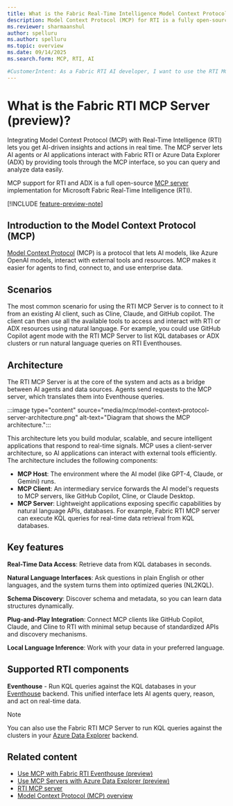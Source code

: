 ```yaml
---
title: What is the Fabric Real-Time Intelligence Model Context Protocol (MCP) Server?
description: Model Context Protocol (MCP) for RTI is a fully open-source implementation for Microsoft Fabric Real-Time Intelligence (RTI). It enables AI agents to interact with RTI components like Eventhouse.
ms.reviewer: sharmaanshul
author: spelluru
ms.author: spelluru
ms.topic: overview 
ms.date: 09/14/2025
ms.search.form: MCP, RTI, AI

#CustomerIntent: As a Fabric RTI AI developer, I want to use the RTI MCP server to create AI agents and AI applications.
---
```


# What is the Fabric RTI MCP Server (preview)?

Integrating Model Context Protocol (MCP) with Real-Time Intelligence (RTI) lets you get AI-driven insights and actions in real time. The MCP server lets AI agents or AI applications interact with Fabric RTI or Azure Data Explorer (ADX) by providing tools through the MCP interface, so you can query and analyze data easily.

MCP support for RTI and ADX is a full open-source [MCP server](https://github.com/microsoft/fabric-rti-mcp/) implementation for Microsoft Fabric Real-Time Intelligence (RTI).

[!INCLUDE [feature-preview-note](../includes/feature-preview-note.md)]

## Introduction to the Model Context Protocol (MCP)

[Model Context Protocol](https://modelcontextprotocol.io/introduction) (MCP) is a protocol that lets AI models, like Azure OpenAI models, interact with external tools and resources. MCP makes it easier for agents to find, connect to, and use enterprise data.

## Scenarios

The most common scenario for using the RTI MCP Server is to connect to it from an existing AI client, such as Cline, Claude, and GitHub copilot. The client can then use all the available tools to access and interact with RTI or ADX resources using natural language. For example, you could use GitHub Copilot agent mode with the RTI MCP Server to list KQL databases or ADX clusters or run natural language queries on RTI Eventhouses.

## Architecture

The RTI MCP Server is at the core of the system and acts as a bridge between AI agents and data sources. Agents send requests to the MCP server, which translates them into Eventhouse queries.

:::image type="content" source="media/mcp/model-context-protocol-server-architecture.png" alt-text="Diagram that shows the MCP architecture.":::

This architecture lets you build modular, scalable, and secure intelligent applications that respond to real-time signals. MCP uses a client-server architecture, so AI applications can interact with external tools efficiently. The architecture includes the following components:

* **MCP Host**: The environment where the AI model (like GPT-4, Claude, or Gemini) runs.
* **MCP Client**: An intermediary service forwards the AI model's requests to MCP servers, like GitHub Copilot, Cline, or Claude Desktop.
* **MCP Server**: Lightweight applications exposing specific capabilities by natural language APIs, databases. For example, Fabric RTI MCP server can execute KQL queries for real-time data retrieval from KQL databases.

## Key features


**Real-Time Data Access**: Retrieve data from KQL databases in seconds.

**Natural Language Interfaces**: Ask questions in plain English or other languages, and the system turns them into optimized queries (NL2KQL).

**Schema Discovery**: Discover schema and metadata, so you can learn data structures dynamically.

**Plug-and-Play Integration**: Connect MCP clients like GitHub Copilot, Claude, and Cline to RTI with minimal setup because of standardized APIs and discovery mechanisms.

**Local Language Inference**: Work with your data in your preferred language.

## Supported RTI components

**Eventhouse** - Run KQL queries against the KQL databases in your [Eventhouse](eventhouse.md) backend. This unified interface lets AI agents query, reason, and act on real-time data.

> [!NOTE]
>
> You can also use the Fabric RTI MCP Server to run KQL queries against the clusters in your [Azure Data Explorer](/azure/data-explorer/) backend.

<!-- Support for more RTI components for comprehensive analytics is **coming soon**, including:

* Expanded support for [Eventstream](event-streams/overview.md)
* Richer, real-time visualization tools
* [Activator](data-activator/activator-introduction.md) integration for proactive insights
-->

## Related content

* [Use MCP with Fabric RTI Eventhouse (preview)](mcp-eventhouse.md)
* [Use MCP Servers with Azure Data Explorer (preview)](/azure/data-explorer/integrate-mcp-servers)
* [RTI MCP server](https://github.com/microsoft/fabric-rti-mcp/)
* [Model Context Protocol (MCP) overview](https://modelcontextprotocol.io/introduction)
